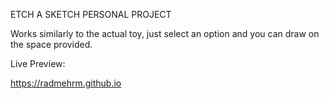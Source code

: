 ETCH A SKETCH PERSONAL PROJECT


Works similarly to the actual toy, just select an option and you can draw on the space provided.

Live Preview: 

https://radmehrm.github.io
